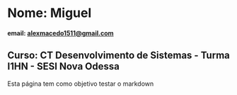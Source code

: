 # Nome: Miguel

#### email: alexmacedo1511@gmail.com

## Curso: CT Desenvolvimento de Sistemas - Turma I1HN - SESI Nova Odessa 

Esta página tem como objetivo testar o markdown
